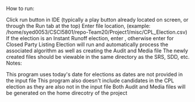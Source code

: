 How to run:

Click run button in IDE (typically a play button already located on screen, or through the Run tab at the top)
Enter file location, (example: /home/syed0053/CSCI5801/repo-Team20/Project1/misc/CPL_Election.csv)
If the election is an Instant Runoff election, enter , otherwise enter for Closed Party Listing
Election will run and automatically process the associated algorithm as well as creating the Audit and Media file
The newly created files should be viewable in the same directory as the SRS, SDD, etc.
Notes:

This program uses today's date for elections as dates are not provided in the input file
This program also doesn't include candidates in the CPL election as they are also not in the input file
Both Audit and Media files will be generated on the home direcotry of the project
